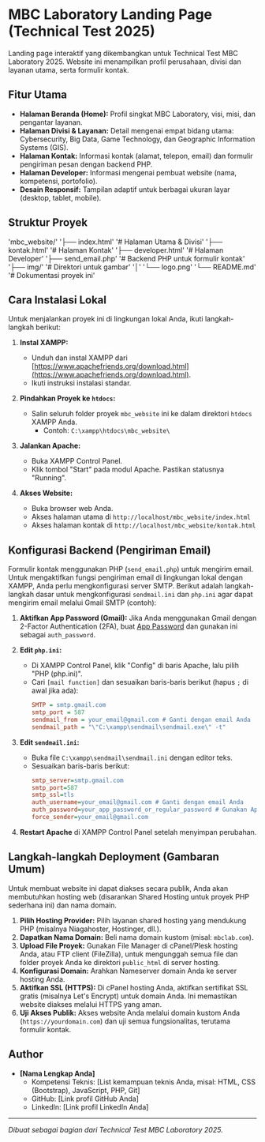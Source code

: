 # MBC Laboratory Landing Page (Technical Test 2025)

Landing page interaktif yang dikembangkan untuk Technical Test MBC Laboratory 2025. Website ini menampilkan profil perusahaan, divisi dan layanan utama, serta formulir kontak.

## Fitur Utama

- **Halaman Beranda (Home):** Profil singkat MBC Laboratory, visi, misi, dan pengantar layanan.
- **Halaman Divisi & Layanan:** Detail mengenai empat bidang utama: Cybersecurity, Big Data, Game Technology, dan Geographic Information Systems (GIS).
- **Halaman Kontak:** Informasi kontak (alamat, telepon, email) dan formulir pengiriman pesan dengan backend PHP.
- **Halaman Developer:** Informasi mengenai pembuat website (nama, kompetensi, portofolio).
- **Desain Responsif:** Tampilan adaptif untuk berbagai ukuran layar (desktop, tablet, mobile).

## Struktur Proyek
'mbc_website/'
'├── index.html'                  '# Halaman Utama & Divisi'
'├── kontak.html'                 '# Halaman Kontak'
'├── developer.html'              '# Halaman Developer'
'├── send_email.php'              '# Backend PHP untuk formulir kontak'
'├── img/'                        '# Direktori untuk gambar'
'│'   '└── logo.png'
'└── README.md'                   '# Dokumentasi proyek ini'

## Cara Instalasi Lokal

Untuk menjalankan proyek ini di lingkungan lokal Anda, ikuti langkah-langkah berikut:

1.  **Instal XAMPP:**
    * Unduh dan instal XAMPP dari [https://www.apachefriends.org/download.html](https://www.apachefriends.org/download.html).
    * Ikuti instruksi instalasi standar.

2.  **Pindahkan Proyek ke `htdocs`:**
    * Salin seluruh folder proyek `mbc_website` ini ke dalam direktori `htdocs` XAMPP Anda.
        * Contoh: `C:\xampp\htdocs\mbc_website\`

3.  **Jalankan Apache:**
    * Buka XAMPP Control Panel.
    * Klik tombol "Start" pada modul Apache. Pastikan statusnya "Running".

4.  **Akses Website:**
    * Buka browser web Anda.
    * Akses halaman utama di `http://localhost/mbc_website/index.html`
    * Akses halaman kontak di `http://localhost/mbc_website/kontak.html`

## Konfigurasi Backend (Pengiriman Email)

Formulir kontak menggunakan PHP (`send_email.php`) untuk mengirim email. Untuk mengaktifkan fungsi pengiriman email di lingkungan lokal dengan XAMPP, Anda perlu mengkonfigurasi server SMTP. Berikut adalah langkah-langkah dasar untuk mengkonfigurasi `sendmail.ini` dan `php.ini` agar dapat mengirim email melalui Gmail SMTP (contoh):

1.  **Aktifkan App Password (Gmail):** Jika Anda menggunakan Gmail dengan 2-Factor Authentication (2FA), buat [App Password](https://myaccount.google.com/apppasswords) dan gunakan ini sebagai `auth_password`.

2.  **Edit `php.ini`:**
    * Di XAMPP Control Panel, klik "Config" di baris Apache, lalu pilih "PHP (php.ini)".
    * Cari `[mail function]` dan sesuaikan baris-baris berikut (hapus `;` di awal jika ada):
        ```ini
        SMTP = smtp.gmail.com
        smtp_port = 587
        sendmail_from = your_email@gmail.com # Ganti dengan email Anda
        sendmail_path = "\"C:\xampp\sendmail\sendmail.exe\" -t"
        ```

3.  **Edit `sendmail.ini`:**
    * Buka file `C:\xampp\sendmail\sendmail.ini` dengan editor teks.
    * Sesuaikan baris-baris berikut:
        ```ini
        smtp_server=smtp.gmail.com
        smtp_port=587
        smtp_ssl=tls
        auth_username=your_email@gmail.com # Ganti dengan email Anda
        auth_password=your_app_password_or_regular_password # Gunakan App Password jika 2FA aktif
        force_sender=your_email@gmail.com
        ```

4.  **Restart Apache** di XAMPP Control Panel setelah menyimpan perubahan.

## Langkah-langkah Deployment (Gambaran Umum)

Untuk membuat website ini dapat diakses secara publik, Anda akan membutuhkan hosting web (disarankan Shared Hosting untuk proyek PHP sederhana ini) dan nama domain.

1.  **Pilih Hosting Provider:** Pilih layanan shared hosting yang mendukung PHP (misalnya Niagahoster, Hostinger, dll.).
2.  **Dapatkan Nama Domain:** Beli nama domain kustom (misal: `mbclab.com`).
3.  **Upload File Proyek:** Gunakan File Manager di cPanel/Plesk hosting Anda, atau FTP client (FileZilla), untuk mengunggah semua file dan folder proyek Anda ke direktori `public_html` di server hosting.
4.  **Konfigurasi Domain:** Arahkan Nameserver domain Anda ke server hosting Anda.
5.  **Aktifkan SSL (HTTPS):** Di cPanel hosting Anda, aktifkan sertifikat SSL gratis (misalnya Let's Encrypt) untuk domain Anda. Ini memastikan website diakses melalui HTTPS yang aman.
6.  **Uji Akses Publik:** Akses website Anda melalui domain kustom Anda (`https://yourdomain.com`) dan uji semua fungsionalitas, terutama formulir kontak.

## Author

- **[Nama Lengkap Anda]**
    - Kompetensi Teknis: [List kemampuan teknis Anda, misal: HTML, CSS (Bootstrap), JavaScript, PHP, Git]
    - GitHub: [Link profil GitHub Anda]
    - LinkedIn: [Link profil LinkedIn Anda]

---
*Dibuat sebagai bagian dari Technical Test MBC Laboratory 2025.*